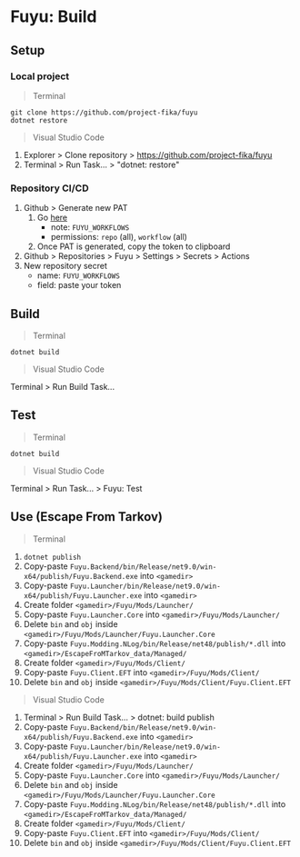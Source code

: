 # Fuyu: Build

## Setup

### Local project

> Terminal

```
git clone https://github.com/project-fika/fuyu
dotnet restore
```

> Visual Studio Code

1. Explorer > Clone repository > https://github.com/project-fika/fuyu
2. Terminal > Run Task... > "dotnet: restore"

### Repository CI/CD

1. Github > Generate new PAT
   1. Go [here](https://github.com/settings/tokens/new)
      - note: `FUYU_WORKFLOWS`
      - permissions: `repo` (all), `workflow` (all)
   2. Once PAT is generated, copy the token to clipboard
2. Github > Repositories > Fuyu > Settings > Secrets > Actions
3. New repository secret
   - name: `FUYU_WORKFLOWS`
   - field: paste your token

## Build

> Terminal

```
dotnet build
```

> Visual Studio Code

Terminal > Run Build Task...

## Test

> Terminal

```
dotnet build
```

> Visual Studio Code

Terminal > Run Task... > Fuyu: Test

## Use (Escape From Tarkov)

> Terminal

1. `dotnet publish`
2. Copy-paste `Fuyu.Backend/bin/Release/net9.0/win-x64/publish/Fuyu.Backend.exe` into `<gamedir>`
3. Copy-paste `Fuyu.Launcher/bin/Release/net9.0/win-x64/publish/Fuyu.Launcher.exe` into `<gamedir>`
4. Create folder `<gamedir>/Fuyu/Mods/Launcher/`
5. Copy-paste `Fuyu.Launcher.Core` into `<gamedir>/Fuyu/Mods/Launcher/`
6. Delete `bin` and `obj` inside `<gamedir>/Fuyu/Mods/Launcher/Fuyu.Launcher.Core`
7. Copy-paste `Fuyu.Modding.NLog/bin/Release/net48/publish/*.dll` into `<gamedir>/EscapeFroMTarkov_data/Managed/`
8. Create folder `<gamedir>/Fuyu/Mods/Client/`
9. Copy-paste `Fuyu.Client.EFT` into `<gamedir>/Fuyu/Mods/Client/`
10. Delete `bin` and `obj` inside `<gamedir>/Fuyu/Mods/Client/Fuyu.Client.EFT`

> Visual Studio Code

1. Terminal > Run Build Task... > dotnet: build publish
2. Copy-paste `Fuyu.Backend/bin/Release/net9.0/win-x64/publish/Fuyu.Backend.exe` into `<gamedir>`
3. Copy-paste `Fuyu.Launcher/bin/Release/net9.0/win-x64/publish/Fuyu.Launcher.exe` into `<gamedir>`
4. Create folder `<gamedir>/Fuyu/Mods/Launcher/`
5. Copy-paste `Fuyu.Launcher.Core` into `<gamedir>/Fuyu/Mods/Launcher/`
6. Delete `bin` and `obj` inside `<gamedir>/Fuyu/Mods/Launcher/Fuyu.Launcher.Core`
7. Copy-paste `Fuyu.Modding.NLog/bin/Release/net48/publish/*.dll` into `<gamedir>/EscapeFroMTarkov_data/Managed/`
8. Create folder `<gamedir>/Fuyu/Mods/Client/`
9. Copy-paste `Fuyu.Client.EFT` into `<gamedir>/Fuyu/Mods/Client/`
10. Delete `bin` and `obj` inside `<gamedir>/Fuyu/Mods/Client/Fuyu.Client.EFT`
